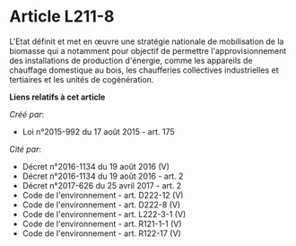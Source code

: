 # Article L211-8

L'Etat définit et met en œuvre une stratégie nationale de mobilisation de la biomasse qui a notamment pour objectif de
permettre l'approvisionnement des installations de production d'énergie, comme les appareils de chauffage domestique au bois,
les chaufferies collectives industrielles et tertiaires et les unités de cogénération.

**Liens relatifs à cet article**

_Créé par_:

  - Loi n°2015-992 du 17 août 2015 - art. 175

_Cité par_:

  - Décret n°2016-1134 du 19 août 2016 (V)
  - Décret n°2016-1134 du 19 août 2016 - art. 2
  - Décret n°2017-626 du 25 avril 2017 - art. 2
  - Code de l'environnement - art. D222-12 (V)
  - Code de l'environnement - art. D222-8 (V)
  - Code de l'environnement - art. L222-3-1 (V)
  - Code de l'environnement - art. R121-1-1 (V)
  - Code de l'environnement - art. R122-17 (V)
